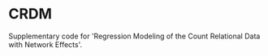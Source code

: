 # CRDM
Supplementary code for 'Regression Modeling of the Count Relational Data with Network Effects'.
